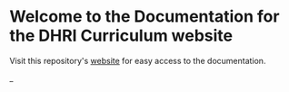 # Welcome to the Documentation for the DHRI Curriculum website

Visit this repository's [website](https://kallewesterling.github.io/django-app-documentation) for easy access to the documentation.

_